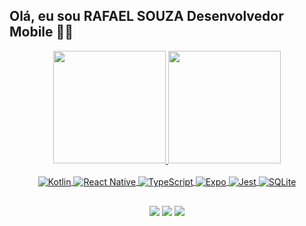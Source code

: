 ## Olá, eu sou RAFAEL SOUZA Desenvolvedor Mobile  📱😉
<div align="center">
  <a href="https://github.com/rpsouzadev">
  <img height="180rem" src="https://github-readme-stats.vercel.app/api?username=rpsouzadev&show_icons=true&theme=cobalt&include_all_commits=true&count_private=true"/>
  <img height="180rem" src="https://github-readme-stats.vercel.app/api/top-langs/?username=rpsouzadev&layout=compact&langs_count=7&theme=cobalt"/>
</div>

<br/>
  
<div style="display: inline_block" align="center">
  <img align="center" alt="Kotlin" src="https://img.shields.io/badge/Kotlin-7F52FF?style=for-the-badge&logo=kotlin&logoColor=white">
  <img align="center" alt="React Native" src="https://img.shields.io/badge/React_Native-007ACC?style=for-the-badge&logo=react&logoColor=white">
  <img align="center" alt="TypeScript" src="https://img.shields.io/badge/TypeScript-007ACC?style=for-the-badge&logo=typescript&logoColor=white">
  <img align="center" alt="Expo" src="https://img.shields.io/badge/Expo-000020?style=for-the-badge&logo=expo&logoColor=white">
  <img align="center" alt="Jest" src="https://img.shields.io/badge/Jest-C21325?style=for-the-badge&logo=jest&logoColor=white">
  <img align="center" alt="SQLite" src="https://img.shields.io/badge/SQLite-07405E?style=for-the-badge&logo=sqlite&logoColor=white">
<div>
  
##  

<div>
  <a href="https://instagram.com/rpsouzadev" target="_blank"><img src="https://img.shields.io/badge/-Instagram-%23E4405F?style=for-the-badge&logo=instagram&logoColor=white" target="_blank"></a>
  <a href = "mailto:rpsouza.dev@gmail.com"><img src="https://img.shields.io/badge/-Gmail-%23333?style=for-the-badge&logo=gmail&logoColor=white" target="_blank"></a>
  <a href="https://www.linkedin.com/in/rpsouzadev/" target="_blank"><img src="https://img.shields.io/badge/-LinkedIn-%230077B5?style=for-the-badge&logo=linkedin&logoColor=white" target="_blank"></a> 
</div>

